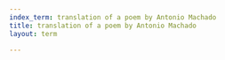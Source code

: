```yaml
---
index_term: translation of a poem by Antonio Machado
title: translation of a poem by Antonio Machado
layout: term

---
```

